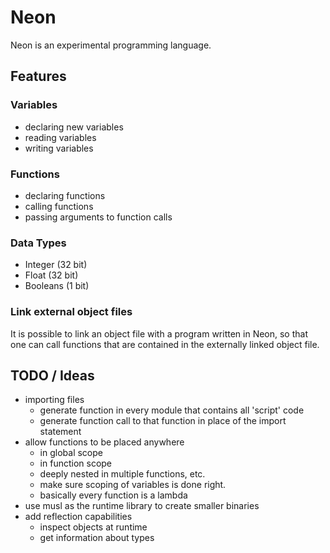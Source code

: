 # Neon

Neon is an experimental programming language.

## Features

### Variables

- declaring new variables
- reading variables
- writing variables

### Functions

- declaring functions
- calling functions
- passing arguments to function calls

### Data Types

- Integer (32 bit)
- Float (32 bit)
- Booleans (1 bit)

### Link external object files

It is possible to link an object file with a program written in Neon,
so that one can call functions that are contained in the externally linked object file.

## TODO / Ideas

- importing files
    - generate function in every module that contains all 'script' code
    - generate function call to that function in place of the import statement
- allow functions to be placed anywhere
    - in global scope
    - in function scope
    - deeply nested in multiple functions, etc.
    - make sure scoping of variables is done right.
    - basically every function is a lambda
- use musl as the runtime library to create smaller binaries
- add reflection capabilities
    - inspect objects at runtime
    - get information about types
